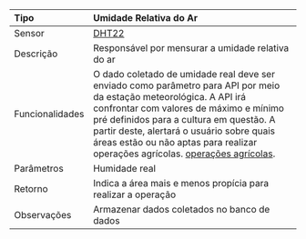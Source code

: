 | Tipo | Umidade Relativa do Ar |
| :--- | :--- |
| Sensor | [DHT22](/dht22.md) |
| Descrição | Responsável por mensurar a umidade relativa do ar |
| Funcionalidades | O dado coletado de umidade real deve ser enviado como parâmetro para API por meio da estação meteorológica. A API irá confrontar com valores de máximo e mínimo pré definidos para a cultura em questão. A partir deste, alertará o usuário sobre quais áreas estão ou não aptas para realizar operações agrícolas. [operações agrícolas](/operacoes-agricolas.md). |
| Parâmetros | Humidade real |
| Retorno | Indica a área mais e menos propícia para realizar a operação |
| Observações | Armazenar dados coletados no banco de dados |



